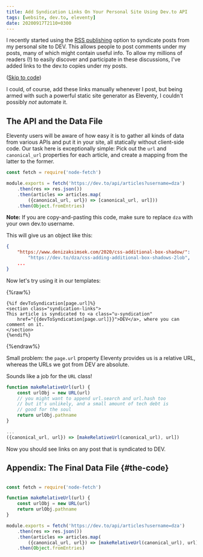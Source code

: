 ```yaml
---
title: Add Syndication Links On Your Personal Site Using Dev.to API
tags: [website, dev.to, eleventy]
date: 20200917T2110+0300
---
```


[rsspub]:  https://dev.to/settings/publishing-from-rss

I recently started using the [RSS publishing][rsspub] option to syndicate posts from my personal site to DEV. <!-- endexcerpt -->This allows people to post comments under my posts, many of which might contain useful info. To allow my millions of readers (!) to easily discover and participate in these discussions, I've added links to the dev.to copies under my posts. 

([Skip to code](#the-code))

I could, of course, add these links manually whenever I post, but being armed with such a powerful static site generator as Eleventy, I couldn't possibly _not_ automate it.

## The API and the Data File

Eleventy users will be aware of how easy it is to gather all kinds of data from various APIs and put it in your site, all statically without client-side code. Our task here is exceptionally simple: Pick out the `url` and `canonical_url` properties for each article, and create a mapping from the latter to the former.

```js
const fetch = require('node-fetch')

module.exports = fetch('https://dev.to/api/articles?username=dza')
    .then(res => res.json())
    .then(articles => articles.map(
        ({canonical_url, url}) => [canonical_url, url]))
    .then(Object.fromEntries)
```

**Note:** If you are copy-and-pasting this code, make sure to replace `dza` with your own dev.to username.

This will give us an object like this:

```json
{
	"https://www.denizaksimsek.com/2020/css-additional-box-shadow/":
	    "https://dev.to/dza/css-adding-additional-box-shadows-2lob",
	...
}
```

Now let's try using it in our templates:

{%raw%}
```liquid
{%if devToSyndication[page.url]%}
<section class="syndication-links">
This article is syndicated to <a class="u-syndication" 
    href="{{devToSyndication[page.url]}}">DEV</a>, where you can comment on it.
</section>
{%endif%}
```
{%endraw%}

Small problem: the `page.url` property Eleventy provides us is a relative URL, whereas the URLs we got from DEV are absolute. 

Sounds like a job for the `URL` class!

```js
function makeRelativeUrl(url) {
	const urlObj = new URL(url)
	// you might want to append url.search and url.hash too
    // but it's unlikely, and a small amount of tech debt is
    // good for the soul
	return urlObj.pathname 
}

...
({canonical_url, url}) => [makeRelativeUrl(canonical_url), url])
```

Now you should see links on any post that is syndicated to DEV.

## Appendix: The Final Data File {#the-code}

```js

const fetch = require('node-fetch')

function makeRelativeUrl(url) {
	const urlObj = new URL(url)
	return urlObj.pathname
}

module.exports = fetch('https://dev.to/api/articles?username=dza')
    .then(res => res.json())
    .then(articles => articles.map(
        ({canonical_url, url}) => [makeRelativeUrl(canonical_url), url]))
    .then(Object.fromEntries)
```
